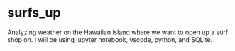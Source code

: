 # surfs_up
Analyzing weather on the Hawaiian island where we want to open up a surf shop on. I will be using jupyter notebook, vscode, python, and SQLite.
